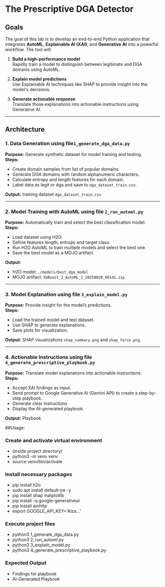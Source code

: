 # The Prescriptive DGA Detector

## Goals
The goal of this lab is to develop an end-to-end Python application that integrates **AutoML**, **Explainable AI (XAI)**, and **Generative AI** into a powerful workflow. The tool will:

1. **Build a high-performance model**  
   Rapidly train a model to distinguish between legitimate and DGA domains using AutoML.

2. **Explain model predictions**  
   Use Explainable AI techniques like SHAP to provide insight into the model's decisions.

3. **Generate actionable response**  
   Translate those explanations into actionable instructions using Generative AI.

---


## Architecture

### 1. Data Generation using file`1_generate_dga_data.py`
**Purpose:** Generate synthetic dataset for model training and testing.  
**Steps:**
- Create domain samples from list of popular domains.
- Generate DGA domains with random alphanumeric characters.
- Calculate entropy and length features for each domain.
- Label data as legit or dga and save to `dga_dataset_train.csv`.

**Output:** training dataset `dga_dataset_train.csv` 

---

### 2. Model Training with AutoML using file `2_run_automl.py`
**Purpose:** Automatically train and select the best classification model.  
**Steps:**
- Load dataset using H2O.
- Define features length, entropy and target class.
- Run H2O AutoML to train multiple models and select the best one.
- Save the best model as a MOJO artifact.

**Output:**  
- H2O model: `./models/best_dga_model`  
- MOJO artifact: `XGBoost_2_AutoML_1_20250820_00141.zip`

---

### 3. Model Explanation using file `3_explain_model.py`
**Purpose:** Provide insight for the model’s predictions.  
**Steps:**
- Load the trained model and test dataset.
- Use SHAP to generate explanations.
- Save plots for visualization.

**Output:**  SHAP visualizations `shap_summary.png` and `shap_force.png`.

---

### 4. Actionable Instructions using file `4_generate_prescriptive_playbook.py`
**Purpose:** Translate model explanations into actionable instructions.  
**Steps:**
- Accept XAI findings as input.
- Send prompt to Google Generative AI (Gemini API) to create a step-by-step playbook.
- Generate clear instructions 
- Display the AI-generated playbook.

**Output:** Playbook.



##Usage:
### Create and activate virtual environment
  - (inside project directory)
  - python3 -m venv venv
  - source venv/bin/activate

### Install necessary packages
- pip install h2o
- sudo apt install default-jre -y
- pip install shap matplotlib
- pip install -q google-generativeai
- pip install aiohttp
- export GOOGLE_API_KEY='AIza...'

### Execute project files
- python3 1_generate_dga_data.py
- python3 2_run_automl.py
- python3 3_explain_model.py
- python3 4_generate_prescriptive_playbook.py


### Expected Output
- Findings for playbook
- AI-Generated Playbook 


